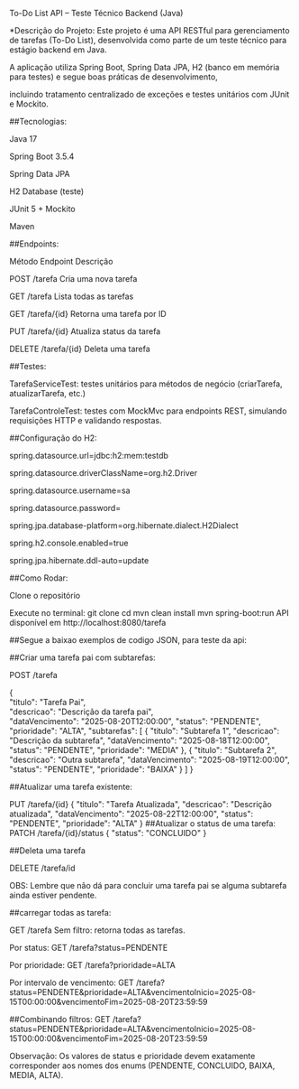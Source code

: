 To-Do List API – Teste Técnico Backend (Java)

*Descrição do Projeto:
Este projeto é uma API RESTful para gerenciamento de tarefas (To-Do List), desenvolvida como parte de um teste técnico para estágio backend em Java.

A aplicação utiliza Spring Boot, Spring Data JPA, H2 (banco em memória para testes) e segue boas práticas de desenvolvimento, 

incluindo tratamento centralizado de exceções e testes unitários com JUnit e Mockito.

##Tecnologias:

Java 17

Spring Boot 3.5.4

Spring Data JPA

H2 Database (teste)

JUnit 5 + Mockito

Maven

##Endpoints:

Método	  Endpoint	    Descrição

POST	   /tarefa	Cria  uma nova tarefa

GET	    /tarefa	Lista   todas as tarefas

GET	    /tarefa/{id}	  Retorna uma tarefa por ID

PUT    	/tarefa/{id}	  Atualiza status da tarefa

DELETE	/tarefa/{id}	  Deleta uma tarefa

##Testes:

TarefaServiceTest: testes unitários para métodos de negócio (criarTarefa, atualizarTarefa, etc.)

TarefaControleTest: testes com MockMvc para endpoints REST, simulando requisições HTTP e validando respostas.

##Configuração do H2:

spring.datasource.url=jdbc:h2:mem:testdb

spring.datasource.driverClassName=org.h2.Driver

spring.datasource.username=sa

spring.datasource.password=

spring.jpa.database-platform=org.hibernate.dialect.H2Dialect

spring.h2.console.enabled=true

spring.jpa.hibernate.ddl-auto=update

##Como Rodar:

Clone o repositório

Execute no terminal:
git clone <repositorio>
cd <projeto>
mvn clean install
mvn spring-boot:run
API disponível em http://localhost:8080/tarefa


##Segue a baixao exemplos de codigo JSON, para teste da api: 

##Criar uma tarefa pai com subtarefas:

POST /tarefa

{										
  "titulo": "Tarefa Pai",															
  "descricao": "Descrição da tarefa pai",		
  "dataVencimento": "2025-08-20T12:00:00",
  "status": "PENDENTE",
  "prioridade": "ALTA",
  "subtarefas": [
    {
      "titulo": "Subtarefa 1",
      "descricao": "Descrição da subtarefa",
      "dataVencimento": "2025-08-18T12:00:00",
      "status": "PENDENTE",
      "prioridade": "MEDIA"
    },
    {
      "titulo": "Subtarefa 2",
      "descricao": "Outra subtarefa",
      "dataVencimento": "2025-08-19T12:00:00",
      "status": "PENDENTE",
      "prioridade": "BAIXA"
    }
  ]
}

##Atualizar uma tarefa existente:

PUT /tarefa/{id}
{
  "titulo": "Tarefa Atualizada",
  "descricao": "Descrição atualizada",
  "dataVencimento": "2025-08-22T12:00:00",
  "status": "PENDENTE",
  "prioridade": "ALTA"
}
##Atualizar o status de uma tarefa:
PATCH /tarefa/{id}/status
{
  "status": "CONCLUIDO"
}


##Deleta uma tarefa 

DELETE /tarefa/id


OBS: Lembre que não dá para concluir uma tarefa pai se alguma subtarefa ainda estiver pendente.


##carregar todas as tarefa:

GET /tarefa
Sem filtro: retorna todas as tarefas.

Por status: 
GET /tarefa?status=PENDENTE

Por prioridade:
GET /tarefa?prioridade=ALTA

Por intervalo de vencimento:
GET /tarefa?status=PENDENTE&prioridade=ALTA&vencimentoInicio=2025-08-15T00:00:00&vencimentoFim=2025-08-20T23:59:59

##Combinando filtros:
GET /tarefa?status=PENDENTE&prioridade=ALTA&vencimentoInicio=2025-08-15T00:00:00&vencimentoFim=2025-08-20T23:59:59

Observação: Os valores de status e prioridade devem exatamente corresponder aos nomes dos enums (PENDENTE, CONCLUIDO, BAIXA, MEDIA, ALTA).




